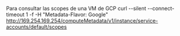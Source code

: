 Para consultar las scopes de una VM de GCP
curl --silent --connect-timeout 1 -f -H "Metadata-Flavor: Google" http://169.254.169.254/computeMetadata/v1/instance/service-accounts/default/scopes
